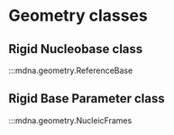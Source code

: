 # Geometry classes

## Rigid Nucleobase class
:::mdna.geometry.ReferenceBase

## Rigid Base Parameter class
:::mdna.geometry.NucleicFrames